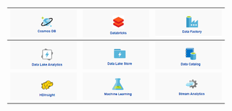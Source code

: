 



| [![cosmons-edited.png](/.attachments/cosmons-edited-d23f61a1-cd52-4c42-8937-cd3a689507cd.png)](https://supportability.visualstudio.com/AzureCosmosDB/_wiki/wikis/AzureCosmosDB.wiki/229391) | [![DataBricksEdited.png](/.attachments/DataBricksEdited-ac0c8f91-8858-4f22-bd75-4c0e327acb2f.png)](https://supportability.visualstudio.com/AzureDataBricks/_wiki/wikis/AzureDatabricks/285722) |[![DataFactoryEdited.png](/.attachments/DataFactoryEdited-c52d6281-a8df-480f-a3f6-d1d297adc264.png)](https://dev.azure.com/Supportability/Big%20Data/_wiki/wikis/Big-Data.wiki?pagePath=%2FData%20Movement%20POD%2FData%20Factory&pageId=143904&wikiVersion=GBwikiMaster)  |
|--|--|--|
| [![DataLakeAnalyticsEdited.png](/.attachments/DataLakeAnalyticsEdited-a3ad43de-353f-43cc-bf50-7107957a9c2f.png)](https://dev.azure.com/Supportability/Big%20Data/_wiki/wikis/Big-Data.wiki?_a=edit&pagePath=%2FData%20Lake%20Analytics&pageId=212872&wikiVersion=GBwikiMaster) | [![DataLakeStoreEdited.png](/.attachments/DataLakeStoreEdited-77e372a0-2b96-42e3-b470-87b62e43ea6b.png)](https://dev.azure.com/Supportability/Big%20Data/_wiki/wikis/Big-Data.wiki?pagePath=%2FData%20Movement%20POD%2FData%20Lake%20Store&pageId=212873&wikiVersion=GBwikiMaster) | [![DataCatalogEdited.png](/.attachments/DataCatalogEdited-09db92ea-dbda-4ddd-8b62-8bc9c6d638ee.png) ](https://dev.azure.com/Supportability/Big%20Data/_wiki/wikis/Big-Data.wiki?pagePath=%2FData%20Movement%20POD%2FData%20Catalog&pageId=143907&wikiVersion=GBwikiMaster) |
| [![HDInsight2.png](/.attachments/HDInsight2-98c3321e-2b7e-4b42-a704-a106ad0069f8.png)](https://supportability.visualstudio.com/AzureHDinsight/_wiki/wikis/AzureHDinsight/279623)  | [![MLEdited.png](/.attachments/MLEdited-82636fd0-adce-46af-a73f-cd28fbaf9f91.png)](https://dev.azure.com/Supportability/Big%20Data/_wiki/wikis/Big-Data.wiki?pagePath=%2FAnalytics%2FMachine%20Learning&pageId=162593&wikiVersion=GBwikiMaster) | [![StreamAnalyticsEdited.png](/.attachments/StreamAnalyticsEdited-36af0a57-7249-4326-9563-83923294d503.png)](https://dev.azure.com/Supportability/Big%20Data/_wiki/wikis/Big-Data.wiki?pagePath=%2FData%20Movement%20POD%2FStream%20Analytics&pageId=143905&wikiVersion=GBwikiMaster) |

              

